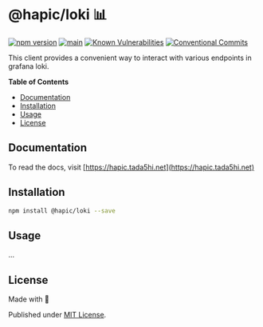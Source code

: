 # @hapic/loki 📊

[![npm version](https://badge.fury.io/js/@hapic%2Floki.svg)](https://badge.fury.io/js/@hapic%2Floki)
[![main](https://github.com/Tada5hi/hapic/actions/workflows/main.yml/badge.svg)](https://github.com/Tada5hi/hapic/actions/workflows/main.yml)
[![Known Vulnerabilities](https://snyk.io/test/github/Tada5hi/hapic/badge.svg)](https://snyk.io/test/github/Tada5hi/hapic)
[![Conventional Commits](https://img.shields.io/badge/Conventional%20Commits-1.0.0-%23FE5196?logo=conventionalcommits&logoColor=white)](https://conventionalcommits.org)

This client provides a convenient way to interact with various endpoints in grafana loki.

**Table of Contents**

- [Documentation](#documentation)
- [Installation](#installation)
- [Usage](#usage)
- [License](#license)

## Documentation

To read the docs, visit [https://hapic.tada5hi.net](https://hapic.tada5hi.net)

## Installation

```bash
npm install @hapic/loki --save
```

## Usage

...

## License

Made with 💚

Published under [MIT License](./LICENSE).
